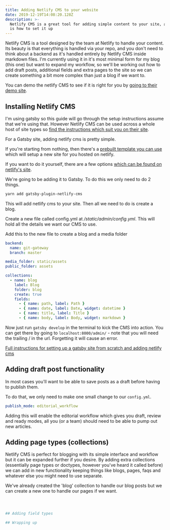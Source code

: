 ```yaml
---
title: Adding Netlify CMS to your website
date: 2019-12-19T14:08:20.128Z
description: >-
  Netlify CMS is a great tool for adding simple content to your site, and this
  is how to set it up
---
```

Netlify CMS is a tool designed by the team at Netlify to handle your content. Its beauty is that everything is handled via your repo, and you don't need to think about a backend as it's handled entirely by Netlify CMS inside markdown files. I'm currently using it in it's most minimal form for my blog (this one) but want to expand my workflow, so we'll be working out how to add draft posts, additional fields and extra pages to the site so we can create something a bit more complex than just a blog if we want to.

You can demo the netlify CMS to see if it is right for you by [going to their demo site](https://cms.netlify.com/#/collections/posts).

## Installing Netlify CMS

I'm using gatsby so this guide will go through the setup instructions assume that we're using that. However Netlify CMS can be used across a whole host of site types so [find the instructions which suit you on their site](https://www.netlifycms.org/docs/start-with-a-template/).

For a Gatsby site, adding netlify cms is pretty simple.

If you're starting from nothing, then there's a [prebuilt template you can use](https://www.netlifycms.org/docs/start-with-a-template/) which will setup a new site for you hosted on netlify.

If you want to do it yourself, there are a few options [which can be found on netlify's site](https://www.netlifycms.org/docs/add-to-your-site/). 

We're going to be adding it to Gatsby. To do this we only need to do 2 things.

```sh
yarn add gatsby-plugin-netlify-cms
```

This will add netlify cms to your site. Then all we need to do is create a blog.

Create a new file called config.yml at */static/admin/config.yml*. This will hold all the details we want our CMS to use.

Add this to the new file to create a blog and a media folder

```yml
backend:   
  name: git-gateway
  branch: master

media_folder: static/assets
public_folder: assets

collections:
  - name: blog
    label: Blog
    folder: blog     
    create: true     
    fields:
      - { name: path, label: Path }
      - { name: date, label: Date, widget: datetime }
      - { name: title, label: Title }
      - { name: body, label: Body, widget: markdown }
```

Now just run `gatsby develop` in the terminal to kick the CMS into action. You can get there by going to `localhost:8000/admin/` - note that you will need the trailing / in the url. Forgetting it will cause an error.

[Full instructions for setting up a gatsby site from scratch and adding netlify cms](https://www.gatsbyjs.org/docs/sourcing-from-netlify-cms/)

## Adding draft post functionality

In most cases you'll want to be able to save posts as a draft before having to publish them.

To do that, we only need to make one small change to our `config.yml`.

```yml
publish_mode: editorial_workflow
```

Adding this will enable the editorial workflow which gives you draft, review and ready modes, all you (or a team) should need to be able to pump out new articles.

## Adding page types (collections)

Netlify CMS is perfect for blogging with its simple interface and workflow but it can be expanded further if you desire. By adding extra collections (essentially page types or doctypes, however you've heard it called before) we can add in new functionality keeping things like blogs, pages, faqs and whatever else you might need to use separate.

We've already created the 'blog' collection to handle our blog posts but we can create a new one to handle our pages if we want.

```yml



## Adding field types

## Wrapping up




